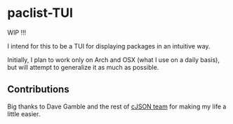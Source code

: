 # paclist-TUI
WIP !!!

I intend for this to be a TUI for displaying packages in an intuitive way.

Initially, I plan to work only on Arch and OSX (what I use on a daily basis), but will attempt to generalize it as much as possible.


## Contributions
Big thanks to Dave Gamble and the rest of [cJSON team](https://github.com/DaveGamble/cJSON) for making my life a little easier.